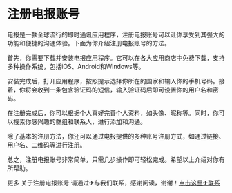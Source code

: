 # 注册电报账号

电报是一款全球流行的即时通讯应用程序，注册电报账号可以让你享受到其强大的功能和便捷的沟通体验。下面为你介绍注册电报账号的方法。

首先，你需要下载并安装电报应用程序。它可以在各大应用商店中免费下载，支持多种操作系统，包括iOS、Android和Windows等。

安装完成后，打开应用程序，按照提示选择你所在的国家和输入你的手机号码。接着，你将会收到一条包含验证码的短信，输入验证码后即可设置你的用户名和密码。

在注册完成后，你可以根据个人喜好完善个人资料，如头像、昵称等。同时，你可以搜索你感兴趣的群组和联系人，进行添加和沟通。

除了基本的注册方法，你还可以通过电报提供的多种账号注册方式，如通过链接、用户名、二维码等进行注册。

总之，注册电报账号非常简单，只需几步操作即可轻松完成。希望以上介绍对你有所帮助。

更多 关于注册电报账号 请通过✈与我们联系，感谢阅读，谢谢！[点击这里✈联系](https://t.me/LM999bot)